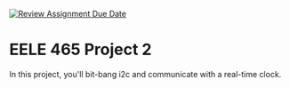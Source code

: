 [![Review Assignment Due Date](https://classroom.github.com/assets/deadline-readme-button-22041afd0340ce965d47ae6ef1cefeee28c7c493a6346c4f15d667ab976d596c.svg)](https://classroom.github.com/a/ajoH7Ne3)
# EELE 465 Project 2

In this project, you'll bit-bang i2c and communicate with a real-time clock.

